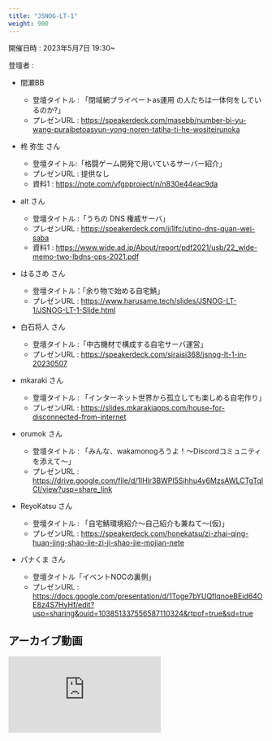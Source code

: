 ```yaml
---
title: "JSNOG-LT-1"
weight: 900
---
```


開催日時 : 2023年5月7日 19:30~

登壇者 : 
- 間瀬BB
  - 登壇タイトル : 「閉域網プライベートas運用 の人たちは一体何をしているのか?」
  - プレゼンURL : https://speakerdeck.com/masebb/number-bi-yu-wang-puraibetoasyun-yong-noren-tatiha-ti-he-wositeirunoka

- 柊 弥生 さん
  - 登壇タイトル:「格闘ゲーム開発で用いているサーバー紹介」
  - プレゼンURL : 提供なし
  - 資料1 : https://note.com/vfgpproject/n/n830e44eac9da
  
- alt さん
  - 登壇タイトル :「うちの DNS 権威サーバ」
  - プレゼンURL : https://speakerdeck.com/jj1lfc/utino-dns-quan-wei-saba
  - 資料1 : https://www.wide.ad.jp/About/report/pdf2021/usb/22_wide-memo-two-lbdns-ops-2021.pdf

- はるさめ さん
  - 登壇タイトル：「余り物で始める自宅鯖」
  - プレゼンURL : https://www.harusame.tech/slides/JSNOG-LT-1/JSNOG-LT-1-Slide.html

- 白石将人 さん
  - 登壇タイトル :「中古機材で構成する自宅サーバ運営」
  - プレゼンURL : https://speakerdeck.com/siraisi368/jsnog-lt-1-in-20230507

- mkaraki さん
  - 登壇タイトル : 「インターネット世界から孤立しても楽しめる自宅作り」
  - プレゼンURL : https://slides.mkarakiapps.com/house-for-disconnected-from-internet

- orumok さん
  - 登壇タイトル : 「みんな、wakamonogろうよ！～Discordコミュニティを添えて～」
  - プレゼンURL : https://drive.google.com/file/d/1lHlr3BWPl5Sihhu4y6MzsAWLCTgTqICI/view?usp=share_link

- ReyoKatsu さん
  - 登壇タイトル : 「自宅鯖環境紹介〜自己紹介も兼ねて〜(仮)」
  - プレゼンURL : https://speakerdeck.com/honekatsu/zi-zhai-qing-huan-jing-shao-jie-zi-ji-shao-jie-mojian-nete

- パナくま さん
  - 登壇タイトル「イベントNOCの裏側」
  - プレゼンURL : https://docs.google.com/presentation/d/1Toge7bYUQflqnoeBEid64OE8z4S7HyHf/edit?usp=sharing&ouid=103851337556587110324&rtpof=true&sd=true

## アーカイブ動画

<iframe src="https://www.youtube-nocookie.com/embed/CCKZyYU_1bI?si=Buri71iFkxz1EefZ" title="YouTube video player" frameborder="0" allow="accelerometer; autoplay; clipboard-write; encrypted-media; gyroscope; picture-in-picture; web-share" allowfullscreen></iframe>

